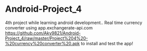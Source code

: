 # Android-Project_4
4th project while learning android development..
Real time currency converter using app.exchangerate-api.com
https://github.com/Aky9821/Android-Project_4/raw/master/Project%204%20-%20currency%20converter%20.apk to install and test the app!
